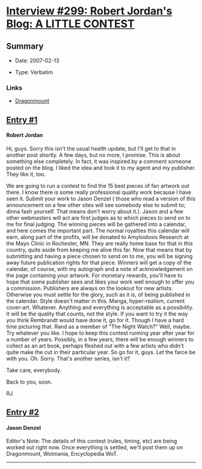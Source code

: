 # [Interview #299: Robert Jordan's Blog: A LITTLE CONTEST](https://www.theoryland.com/intvmain.php?i=299)

## Summary

- Date: 2007-02-13

- Type: Verbatim

### Links

- [Dragonmount](http://www.dragonmount.com/forums/blog/4/entry-372-a-little-contest/)


## [Entry #1](./t-299/1)

#### Robert Jordan

Hi, guys. Sorry this isn't the usual health update, but I'll get to that in another post shortly. A few days, but no more, I promise. This is about something else completely. In fact, it was inspired by a comment someone posted on the blog. I liked the idea and took it to my agent and my publisher. They like it, too.

We are going to run a contest to find the 15 best pieces of fan artwork out there. I know there is some really professional quality work because I have seen it. Submit your work to Jason Denzel ( those who read a version of this announcement on a few other sites will see somebody else to submit to; dinna fash yourself. That means don't worry about it.). Jason and a few other webmasters will act are first judges as to which pieces to send on to me for final judging. The winning pieces will be gathered into a calendar, and here comes the important part. The normal royalties this calendar will earn, along part of the profits, will be donated to Amyloidosis Research at the Mayo Clinic in Rochester, MN. They are really home base for that in this country, quite aside from keeping me alive this far. Now that means that by submitting and having a piece chosen to send on to me, you will be signing away future publication rights for that piece. Winners will get a copy of the calendar, of course, with my autograph and a note of acknowledgement on the page containing your artwork. For monetary rewards, you'll have to hope that some publisher sees and likes your work well enough to offer you a commission. Publishers are always on the lookout for new artists. Otherwise you must settle for the glory, such as it is, of being published in the calendar. Style doesn't matter in this. Manga, hyper-realism, current cover-art. Whatever. Anything and everything is acceptable as a possibility. It will be the quality that counts, not the style. If you want to try it the way you think Rembrandt would have done it, go for it. Though I have a hard time picturing that. Rand as a member of "The Night Watch?" Well, maybe. Try whatever you like. I hope to keep this contest running year after year for a number of years. Possibly, in a few years, there will be enough winners to collect as an art book, perhaps fleshed out with a few artists who didn't quite make the cut in their particular year. So go for it, guys. Let the farce be with you. Oh. Sorry. That's another series, isn't it?

Take care, everybody.

Back to you, soon.

RJ

## [Entry #2](./t-299/2)

#### Jason Denzel

Editor's Note: The details of this contest (rules, timing, etc) are being worked out right now. Once everything is settled, we'll post them up on Dragonmount, Wotmania, Encyclopedia WoT.


---

